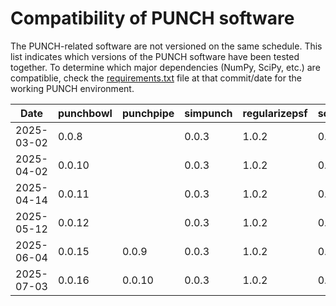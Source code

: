 # Compatibility of PUNCH software

The PUNCH-related software are not versioned on the same schedule. 
This list indicates which versions of the PUNCH software have been tested together. 
To determine which major dependencies (NumPy, SciPy, etc.) are compatiblie, check the [requirements.txt](requirements.txt) 
file at that commit/date for the working PUNCH environment. 

| Date       | punchbowl | punchpipe | simpunch  | regularizepsf | solpolpy | thuban |
|------------|-----------|-----------|-----------|---------------|----------|--------|
| 2025-03-02 | 0.0.8     |           | 0.0.3     | 1.0.2         | 0.4.0    | 0.0.5  |
| 2025-04-02 | 0.0.10    |           | 0.0.3     | 1.0.2         | 0.4.0    | 0.0.5  |
| 2025-04-14 | 0.0.11    |           | 0.0.3     | 1.0.2         | 0.4.0    | 0.0.5  |
| 2025-05-12 | 0.0.12    |           | 0.0.3     | 1.0.2         | 0.4.0    | 0.0.5  |
| 2025-06-04 | 0.0.15    | 0.0.9     | 0.0.3     | 1.0.2         | 0.4.0    | 0.0.8  |
| 2025-07-03 | 0.0.16    | 0.0.10    | 0.0.3     | 1.0.2         | 0.4.0    | 0.0.8  |
